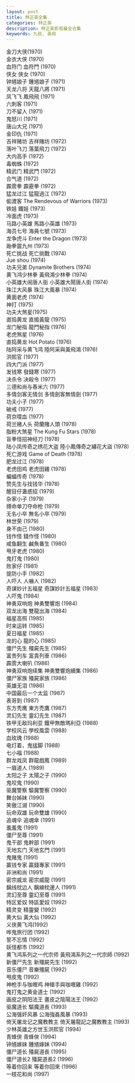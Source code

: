 ```yaml
---
layout: post
title: 林正英全集
categories: 林正英
description: 林正英影视最全合集
keywords: 九叔, 英叔
---
```

金刀大侠(1970)<br>
金衣大侠 (1970)<br>
血符门 血符門 (1970)<br>
侠女 俠女 (1970)<br>
钟馗娘子 鍾馗娘子 (1971)<br>
天龙八将 天龍八將 (1971)<br>
凤飞飞 鳳飛飛 (1971)<br>
六刺客 (1971)<br>
刀不留人 (1971)<br>
鬼怒川 (1971)<br>
唐山大兄 (1971)<br>
金印仇 (1971)<br>
吉祥赌坊 吉祥賭坊 (1972)<br>
落叶飞刀 落葉飛刀 (1972)<br>
大内高手 (1972)<br>
毒蜘蛛 (1972)<br>
精武门 精武門 (1972)<br>
合气道 (1972)<br>
霹雳拳 霹靂拳 (1972)<br>
猛龙过江 猛龍過江 (1972)<br>
偷渡客 The Rendevous of Warriors (1973)<br>
铁娃 鐵娃 (1973)<br>
冷面虎 (1973)<br>
马路小英雄 馬路小英雄 (1973)<br>
海员七号 海員七號 (1973)<br>
龙争虎斗 Enter the Dragon (1973)<br>
跆拳震九州 (1973)<br>
死亡挑战 死亡挑戰 (1974)<br>
Jue shou (1974)<br>
功夫兄弟 Dynamite Brothers (1974)<br>
黄飞鸿少林拳 黃飛鴻少林拳 (1974)<br>
小英雄大闹唐人街 小英雄大鬧唐人街 (1974)<br>
珠江大风暴 珠江大風暴 (1974)<br>
黄面老虎 (1974)<br>
神打 (1975)<br>
功夫大煞星(1975)<br>
直捣黄龙 直搗黃龍 (1975)<br>
龙门秘指 龍門秘指 (1976)<br>
老虎煞星 (1976)<br>
直捣黄龙 Hot Potato (1976)<br>
陆阿采与黄飞鸿 陸阿采與黃飛鴻 (1976)<br>
洪熙官 (1977)<br>
四大门派 (1977)<br>
发钱寒 發錢寒 (1977)<br>
决杀令 决殺令 (1977)<br>
三德和尚与舂米六 (1977)<br>
多情剑客无情剑 多情劍客無情劍 (1977)<br>
功夫小子 (1977)<br>
破戒 (1977)<br>
荷京喋血 (1977)<br>
荷兰赌人头 荷蘭賭人頭 (1978)<br>
脂粉大煞星 The Kung Fu Stars (1978)<br>
盲拳怪招神经刀 (1978)<br>
陆小凤传奇之绣花大盗 陸小鳳傳奇之繡花大盜 (1978)<br>
死亡游戏 Game of Death (1978)<br>
肥龙过江 (1978)<br>
老虎田鸡 老虎田雞 (1978)<br>
蝙蝠传奇 (1978)<br>
赞先生与找钱华 (1978)<br>
醒目仔蛊惑招 (1979)<br>
杂家小子 (1979)<br>
搏命单刀夺命枪 (1979)<br>
无名小卒 無名小卒 (1979)<br>
林世荣 (1979)<br>
身不由己 (1980)<br>
钱作怪 錢作怪 (1980)<br>
咸鱼翻生 鹹魚番生 (1980)<br>
甩牙老虎 (1980)<br>
鬼打鬼 (1980)<br>
败家仔 (1981)<br>
提防小手 (1982)<br>
人吓人 人嚇人 (1982)<br>
奇谋妙计五福星 奇謀妙計五福星 (1983)<br>
人吓鬼 (1984)<br>
神勇双响炮 神勇雙響炮 (1984)<br>
双龙出海 雙龍出海 (1984)<br>
福星高照 (1985)<br>
时来运转 (1985)<br>
夏日福星 (1985)<br>
龙的心 龍的心 (1985)<br>
僵尸先生 殭屍先生 (1985)<br>
富贵列车 富貴列車 (1986)<br>
霹雳大喇叭 (1986)<br>
神勇双响炮续集 神勇雙響炮續集 (1986)<br>
僵尸家族 殭屍家族 (1986)<br>
英雄无泪 (1986)<br>
中国最后一个太监 (1987)<br>
表哥到 (1987)<br>
东方秃鹰 東方禿鷹 (1987)<br>
灵幻先生 靈幻先生 (1987)<br>
铁甲无敌玛利亚 鐵甲無敵瑪利亞 (1988)<br>
学校风云 學校風雲 (1988)<br>
血玫瑰 (1988)<br>
电灯着，鬼掹脚 (1988)<br>
七小福 (1988)<br>
群龙戏凤 群龍戲鳳 (1989)<br>
一眉道人 (1989)<br>
太阳之子 太陽之子 (1990)<br>
鬼咬鬼 (1990)<br>
驱魔警察 驅魔警察 (1990)<br>
舞台姊妹 (1990)<br>
笑傲江湖 (1990)<br>
玩命双雄 玩命雙雄 (1990)<br>
追魂伞 追魂傘 (1991)<br>
羞羞鬼 (1991)<br>
僵尸至尊 (1991)<br>
鬼干部 鬼幹部 (1991)<br>
天地玄门 天地玄門 (1991)<br>
鬼赌鬼 (1991)<br>
赢钱专家 贏錢專家 (1991)<br>
非洲和尚 (1991)<br>
密宗威龙 密宗威龍 (1991)<br>
黐线枕边人 黐線枕邊人 (1991)<br>
灵幻至尊 靈幻至尊 (1991)<br>
特区爱奴 特區愛奴 (1992)<br>
精灵变 精靈變 (1992)<br>
黄大仙 黃大仙 (1992)<br>
义侠黄飞鸿(1992)<br>
哗鬼旅行团 (1992)<br>
誓不忘情 (1992)<br>
妖怪都市 (1992)<br>
黄飞鸿系列之一代宗师 黃飛鴻系列之一代宗師 (1992)<br>
新僵尸先生 新殭屍先生 (1992)<br>
音乐僵尸 音樂殭屍 (1992)<br>
甩皮鬼 (1992)<br>
神枪手与咖喱鸡 神槍手與咖喱雞 (1992)<br>
鬼打鬼之黄金道士 (1992)<br>
画皮之阴阳法王 畫皮之陰陽法王 (1992)<br>
驱魔道长 驅魔道長 (1993)<br>
公海强奸风暴 公海強姦風暴 (1993)<br>
倚天屠龙记之魔教教主 倚天屠龍記之魔教教主 (1993)<br>
少林英雄之方世玉洪熙官 (1994)<br>
青蜂侠 青蜂俠 (1994)<br>
钟馗嫁妹 鍾馗嫁妹 (1994)<br>
僵尸道长 殭屍道長 (1995)<br>
僵尸道长2 殭屍道長2 (1996)<br>
等着你回来 等着你回來 (1996)<br>
一枝花和尚 (1997)<br>
